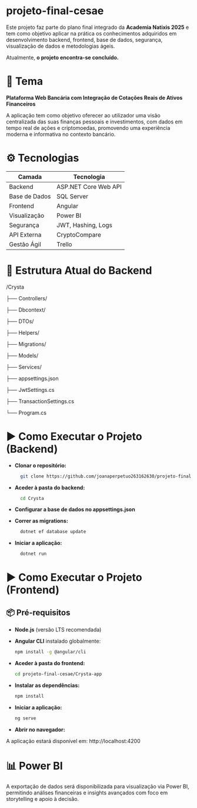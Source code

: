 # projeto-final-cesae

Este projeto faz parte do plano final integrado da **Academia Natixis 2025** e tem como objetivo aplicar na prática os conhecimentos adquiridos em desenvolvimento backend, frontend, base de dados, segurança, visualização de dados e metodologias ágeis.

Atualmente, **o projeto encontra-se concluído.**

# 📌 Tema
**Plataforma Web Bancária com Integração de Cotações Reais de Ativos Financeiros**

A aplicação tem como objetivo oferecer ao utilizador uma visão centralizada das suas finanças pessoais e investimentos, com dados em tempo real de ações e criptomoedas, promovendo uma experiência moderna e informativa no contexto bancário.

# ⚙️ Tecnologias

| Camada        | Tecnologia            |
| ------------- | --------------------- |
| Backend       | ASP.NET Core Web API  |
| Base de Dados | SQL Server            |
| Frontend      | Angular               |
| Visualização  | Power BI              |
| Segurança     | JWT, Hashing, Logs    |
| API Externa   | CryptoCompare         |
| Gestão Ágil   | Trello                |

# 🧱 Estrutura Atual do Backend 

/Crysta

├── Controllers/

├── Dbcontext/

├── DTOs/

├── Helpers/

├── Migrations/

├── Models/

├── Services/

├── appsettings.json

├── JwtSettings.cs

├── TransactionSettings.cs

└── Program.cs

# ▶️ Como Executar o Projeto (Backend)

- **Clonar o repositório:**
  ```bash
    git clone https://github.com/joanaperpetuo263162630/projeto-final-cesae.git

- **Aceder à pasta do backend:**
  ```bash
    cd Crysta

- **Configurar a base de dados no appsettings.json**

- **Correr as migrations:**
  ```bash
    dotnet ef database update

- **Iniciar a aplicação:**
  ```bash
    dotnet run

# ▶️ Como Executar o Projeto (Frontend)

## 📦 Pré-requisitos

- **Node.js** (versão LTS recomendada)
- **Angular CLI** instalado globalmente:
  
  ```bash
  npm install -g @angular/cli

- **Aceder à pasta do frontend:**

    ```bash
    cd projeto-final-cesae/Crysta-app

- **Instalar as dependências:**

    ```bash
    npm install

- **Iniciar a aplicação:**
    ```bash
    ng serve

- **Abrir no navegador:**

A aplicação estará disponível em:
http://localhost:4200

# 📊 Power BI
A exportação de dados será disponibilizada para visualização via Power BI, permitindo análises financeiras e insights avançados com foco em storytelling e apoio à decisão.
